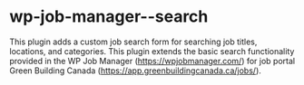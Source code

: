 # wp-job-manager--search
  This plugin adds a custom job search form for searching job titles, locations, and categories. This plugin extends the basic search functionality provided in the WP Job Manager (https://wpjobmanager.com/) for job portal Green Building Canada (https://app.greenbuildingcanada.ca/jobs/).
